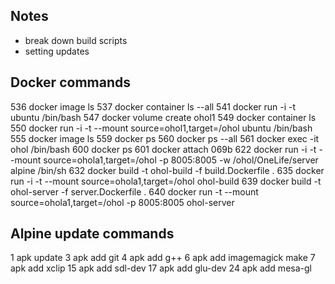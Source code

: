 ## Notes

 - break down build scripts
 - setting updates

## Docker commands

  536  docker image ls
  537  docker container ls --all
  541  docker run -i -t ubuntu /bin/bash 
  547  docker volume create ohol1
  549  docker container ls
  550  docker run -i -t --mount source=ohol1,target=/ohol ubuntu /bin/bash 
  555  docker image ls
  559  docker ps
  560  docker ps --all
  561  docker exec -it ohol /bin/bash
  600  docker ps
  601  docker attach 069b
  622  docker run -i -t --mount source=ohola1,target=/ohol -p 8005:8005 -w /ohol/OneLife/server alpine /bin/sh
  632  docker build -t ohol-build -f build.Dockerfile .
  635  docker run -i -t --mount source=ohola1,target=/ohol ohol-build
  639  docker build -t ohol-server -f server.Dockerfile .
  640  docker run -t --mount source=ohola1,target=/ohol -p 8005:8005 ohol-server

## Alpine update commands

   1 apk update
   3 apk add git
   4 apk add g++
   6 apk add imagemagick make
   7 apk add xclip
  15 apk add sdl-dev
  17 apk add glu-dev
  24 apk add mesa-gl
